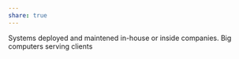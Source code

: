 ```yaml
---
share: true
---
```


Systems deployed and maintened in-house or inside companies. Big computers serving clients
